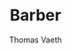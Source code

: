 ---
title: "Barber"
github: https://github.com/samesies/barber-jekyll
demo: http://barber.samesies.io/
author: Thomas Vaeth
draft: true
ssg:
  - Jekyll
cms:
  - No Cms
---